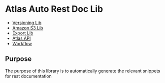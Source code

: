 # Atlas Auto Rest Doc Lib

<!-- toc -->

- [Versioning Lib](#versioning-lib)
- [Amazon S3 Lib](#amazon-s3-lib)
- [Export Lib](#export-lib)
- [Atlas API](#atlas-api)
- [Workflow](#workflow)

<!-- tocstop -->

## Purpose

The purpose of this library is to automatically generate the relevant snippets for rest documentation